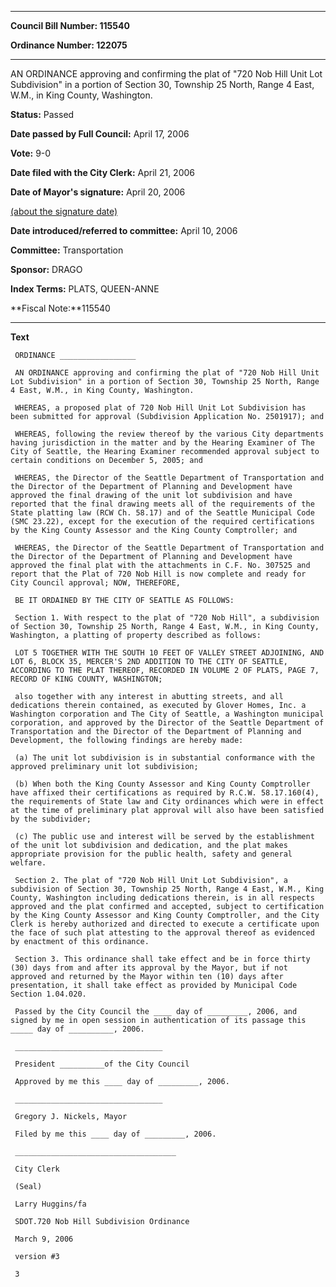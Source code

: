 

********

**Council Bill Number: 115540**
   
**Ordinance Number: 122075**
********

 AN ORDINANCE approving and confirming the plat of "720 Nob Hill Unit Lot Subdivision" in a portion of Section 30, Township 25 North, Range 4 East, W.M., in King County, Washington.

**Status:** Passed
   
**Date passed by Full Council:** April 17, 2006
   
**Vote:** 9-0
   
**Date filed with the City Clerk:** April 21, 2006
   
**Date of Mayor's signature:** April 20, 2006
   
[(about the signature date)](/~public/approvaldate.htm)
   
   
   
**Date introduced/referred to committee:** April 10, 2006
   
**Committee:** Transportation
   
**Sponsor:** DRAGO
   
   
**Index Terms:** PLATS, QUEEN-ANNE

**Fiscal Note:**115540

********

**Text**
   
```
 ORDINANCE _________________

 AN ORDINANCE approving and confirming the plat of "720 Nob Hill Unit Lot Subdivision" in a portion of Section 30, Township 25 North, Range 4 East, W.M., in King County, Washington.

 WHEREAS, a proposed plat of 720 Nob Hill Unit Lot Subdivision has been submitted for approval (Subdivision Application No. 2501917); and

 WHEREAS, following the review thereof by the various City departments having jurisdiction in the matter and by the Hearing Examiner of The City of Seattle, the Hearing Examiner recommended approval subject to certain conditions on December 5, 2005; and

 WHEREAS, the Director of the Seattle Department of Transportation and the Director of the Department of Planning and Development have approved the final drawing of the unit lot subdivision and have reported that the final drawing meets all of the requirements of the State platting law (RCW Ch. 58.17) and of the Seattle Municipal Code (SMC 23.22), except for the execution of the required certifications by the King County Assessor and the King County Comptroller; and

 WHEREAS, the Director of the Seattle Department of Transportation and the Director of the Department of Planning and Development have approved the final plat with the attachments in C.F. No. 307525 and report that the Plat of 720 Nob Hill is now complete and ready for City Council approval; NOW, THEREFORE,

 BE IT ORDAINED BY THE CITY OF SEATTLE AS FOLLOWS:

 Section 1. With respect to the plat of "720 Nob Hill", a subdivision of Section 30, Township 25 North, Range 4 East, W.M., in King County, Washington, a platting of property described as follows:

 LOT 5 TOGETHER WITH THE SOUTH 10 FEET OF VALLEY STREET ADJOINING, AND LOT 6, BLOCK 35, MERCER'S 2ND ADDITION TO THE CITY OF SEATTLE, ACCORDING TO THE PLAT THEREOF, RECORDED IN VOLUME 2 OF PLATS, PAGE 7, RECORD OF KING COUNTY, WASHINGTON;

 also together with any interest in abutting streets, and all dedications therein contained, as executed by Glover Homes, Inc. a Washington corporation and The City of Seattle, a Washington municipal corporation, and approved by the Director of the Seattle Department of Transportation and the Director of the Department of Planning and Development, the following findings are hereby made:

 (a) The unit lot subdivision is in substantial conformance with the approved preliminary unit lot subdivision;

 (b) When both the King County Assessor and King County Comptroller have affixed their certifications as required by R.C.W. 58.17.160(4), the requirements of State law and City ordinances which were in effect at the time of preliminary plat approval will also have been satisfied by the subdivider;

 (c) The public use and interest will be served by the establishment of the unit lot subdivision and dedication, and the plat makes appropriate provision for the public health, safety and general welfare.

 Section 2. The plat of "720 Nob Hill Unit Lot Subdivision", a subdivision of Section 30, Township 25 North, Range 4 East, W.M., King County, Washington including dedications therein, is in all respects approved and the plat confirmed and accepted, subject to certification by the King County Assessor and King County Comptroller, and the City Clerk is hereby authorized and directed to execute a certificate upon the face of such plat attesting to the approval thereof as evidenced by enactment of this ordinance.

 Section 3. This ordinance shall take effect and be in force thirty (30) days from and after its approval by the Mayor, but if not approved and returned by the Mayor within ten (10) days after presentation, it shall take effect as provided by Municipal Code Section 1.04.020.

 Passed by the City Council the ____ day of _________, 2006, and signed by me in open session in authentication of its passage this _____ day of __________, 2006.

 _________________________________

 President __________of the City Council

 Approved by me this ____ day of _________, 2006.

 _________________________________

 Gregory J. Nickels, Mayor

 Filed by me this ____ day of _________, 2006.

 ____________________________________

 City Clerk

 (Seal)

 Larry Huggins/fa

 SDOT.720 Nob Hill Subdivision Ordinance

 March 9, 2006

 version #3

 3

```
